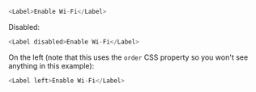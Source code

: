 ```js
<Label>Enable Wi-Fi</Label>
```

Disabled:
```js
<Label disabled>Enable Wi-Fi</Label>
```

On the left (note that this uses the `order` CSS property so you won't see anything in this example):
```js
<Label left>Enable Wi-Fi</Label>
```

